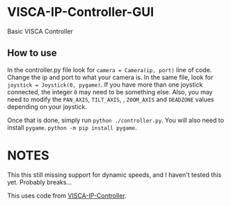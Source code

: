# VISCA-IP-Controller-GUI

Basic VISCA Controller


## How to use

In the controller.py file look for `camera = Camera(ip, port)` line of code.
Change the ip and port to what your camera is.
In the same file, look for  `joystick = Joystick(0, pygame)`. If you have more than one joystick connected, the integer `0` may need to be something else. Also, you may need to modify the `PAN_AXIS`, `TILT_AXIS`, , `ZOOM_AXIS` and `DEADZONE` values depending on your joystick.

Once that is done, simply run `python ./controller.py`. You will also need to install `pygame`. `python -m pip install pygame`.

# NOTES
This this still missing support for dynamic speeds, and I haven't tested this yet. Probably breaks...


This uses code from [VISCA-IP-Controller](https://github.com/misterhay/VISCA-IP-Controller).
